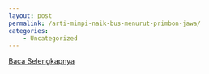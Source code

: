 ```yaml
---
layout: post
permalink: /arti-mimpi-naik-bus-menurut-primbon-jawa/
categories:
    - Uncategorized
---
```


[Baca Selengkapnya](/09)